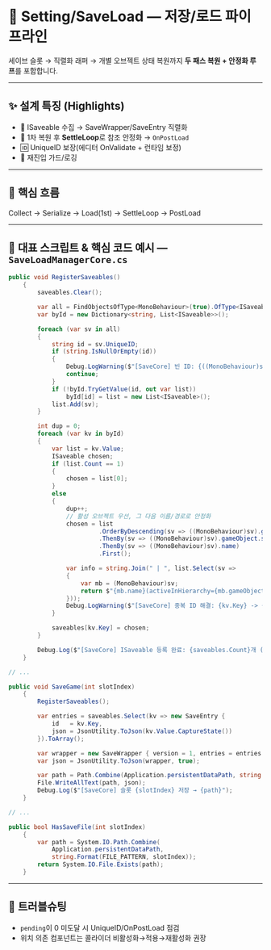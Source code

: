 # 💾 Setting/SaveLoad — 저장/로드 파이프라인

세이브 슬롯 → 직렬화 래퍼 → 개별 오브젝트 상태 복원까지 **두 패스 복원 + 안정화 루프**를 포함합니다.

---

## ✨ 설계 특징 (Highlights)
- 🧮 ISaveable 수집 → SaveWrapper/SaveEntry 직렬화
- 🔁 1차 복원 후 **SettleLoop**로 참조 안정화 → `OnPostLoad`
- 🆔 UniqueID 보장(에디터 OnValidate + 런타임 보정)
- 🧯 재진입 가드/로깅

---

## 🔁 핵심 흐름
Collect → Serialize → Load(1st) → SettleLoop → PostLoad

---

## 🧩 대표 스크립트 & 핵심 코드 예시 — `SaveLoadManagerCore.cs`
```csharp
public void RegisterSaveables()
    {
        saveables.Clear();

        var all = FindObjectsOfType<MonoBehaviour>(true).OfType<ISaveable>();
        var byId = new Dictionary<string, List<ISaveable>>();

        foreach (var sv in all)
        {
            string id = sv.UniqueID;
            if (string.IsNullOrEmpty(id))
            {
                Debug.LogWarning($"[SaveCore] 빈 ID: {((MonoBehaviour)sv).name}");
                continue;
            }
            if (!byId.TryGetValue(id, out var list))
                byId[id] = list = new List<ISaveable>();
            list.Add(sv);
        }

        int dup = 0;
        foreach (var kv in byId)
        {
            var list = kv.Value;
            ISaveable chosen;
            if (list.Count == 1)
            {
                chosen = list[0];
            }
            else
            {
                dup++;
                // 활성 오브젝트 우선, 그 다음 이름/경로로 안정화
                chosen = list
                         .OrderByDescending(sv => ((MonoBehaviour)sv).gameObject.activeInHierarchy)
                         .ThenBy(sv => ((MonoBehaviour)sv).gameObject.scene.name)
                         .ThenBy(sv => ((MonoBehaviour)sv).name)
                         .First();

                var info = string.Join(" | ", list.Select(sv =>
                {
                    var mb = (MonoBehaviour)sv;
                    return $"{mb.name}(activeInHierarchy={mb.gameObject.activeInHierarchy})";
                }));
                Debug.LogWarning($"[SaveCore] 중복 ID 해결: {kv.Key} -> {((MonoBehaviour)chosen).name} 선택 | 후보: {info}");
            }

            saveables[kv.Key] = chosen;
        }

        Debug.Log($"[SaveCore] ISaveable 등록 완료: {saveables.Count}개 (중복 해결 {dup}개)");
    }

// ...

public void SaveGame(int slotIndex)
    {
        RegisterSaveables();

        var entries = saveables.Select(kv => new SaveEntry {
            id   = kv.Key,
            json = JsonUtility.ToJson(kv.Value.CaptureState())
        }).ToArray();

        var wrapper = new SaveWrapper { version = 1, entries = entries };
        var json = JsonUtility.ToJson(wrapper, true);

        var path = Path.Combine(Application.persistentDataPath, string.Format(FILE_PATTERN, slotIndex));
        File.WriteAllText(path, json);
        Debug.Log($"[SaveCore] 슬롯 {slotIndex} 저장 → {path}");
    }

// ...

public bool HasSaveFile(int slotIndex)
    {
        var path = System.IO.Path.Combine(
            Application.persistentDataPath,
            string.Format(FILE_PATTERN, slotIndex));
        return System.IO.File.Exists(path);
    }
```

---

## 🐛 트러블슈팅
- `pending`이 0 미도달 시 UniqueID/OnPostLoad 점검
- 위치 의존 컴포넌트는 콜라이더 비활성화→적용→재활성화 권장
